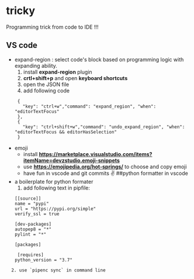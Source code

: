 # tricky
Programming trick from code to IDE !!!


## VS code
- expand-region : select code's block based on programming logic with expanding ability.
  1. install **expand-region** plugin
  2. **crtl+shift+p** and open **keyboard shortcuts**
  3. open the JSON file
  4. add following code 
  ```
   {
     "key": "ctrl+w","command": "expand_region", "when": "editorTextFocus"
   },
   {
     "key": "ctrl+shift+w","command": "undo_expand_region", "when": "editorTextFocus && editorHasSelection"
   }
  ```
- emoji
  - install **https://marketplace.visualstudio.com/items?itemName=devzstudio.emoji-snippets**
  - use **https://emojipedia.org/hot-springs/** to choose and copy emoji
  - have fun in vscode and git commits ✌️
##python formatter in vscode
- a boilerplate for python formater
  1. add following text in pipfile:
  ```
  [[source]]
  name = "pypi"
  url = "https://pypi.org/simple"
  verify_ssl = true

  [dev-packages]
  autopep8 = "*"
  pylint = "*"

  [packages]

   [requires]
  python_version = "3.7"
```
  2. use `pipenc sync` in command line
